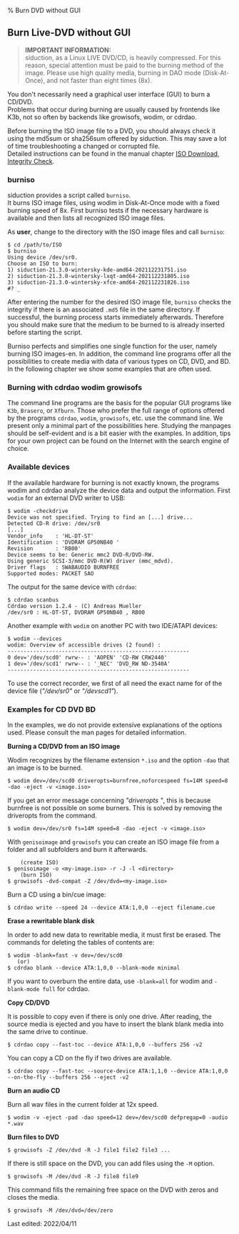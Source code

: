 % Burn DVD without GUI

## Burn Live-DVD without GUI

> **IMPORTANT INFORMATION:**  
> siduction, as a Linux LIVE DVD/CD, is heavily compressed. For this reason, special attention must be paid to the burning method of the image. Please use high quality media, burning in DAO mode (Disk-At-Once), and not faster than eight times (8x).

You don't necessarily need a graphical user interface (GUI) to burn a CD/DVD.  
Problems that occur during burning are usually caused by frontends like K3b, not so often by backends like growisofs, wodim, or cdrdao.

Before burning the ISO image file to a DVD, you should always check it using the md5sum or sha256sum offered by siduction. This may save a lot of time troubleshooting a changed or corrupted file.  
Detailed instructions can be found in the manual chapter [ISO Download, Integrity Check](0206-iso-dl_en.md#integrity-check).

### burniso

siduction provides a script called `burniso`.  
It burns ISO image files, using wodim in Disk-At-Once mode with a fixed burning speed of 8x. First burniso tests if the necessary hardware is available and then lists all recognized ISO image files. 

As **user**, change to the directory with the ISO image files and call `burniso`:

~~~
$ cd /path/to/ISO
$ burniso
Using device /dev/sr0.
Choose an ISO to burn: 
1) siduction-21.3.0-wintersky-kde-amd64-202112231751.iso
2) siduction-21.3.0-wintersky-lxqt-amd64-202112231805.iso
3) siduction-21.3.0-wintersky-xfce-amd64-202112231826.iso
#? _
~~~

After entering the number for the desired ISO image file, `burniso` checks the integrity if there is an associated `.md5` file in the same directory. If successful, the burning process starts immediately afterwards. Therefore you should make sure that the medium to be burned to is already inserted before starting the script.

Burniso perfects and simplifies one single function for the user, namely burning ISO images-en. In addition, the command line programs offer all the possibilities to create media with data of various types on CD, DVD, and BD. In the following chapter we show some examples that are often used.

### Burning with cdrdao wodim growisofs

The command line programs are the basis for the popular GUI programs like `K3b`, `Brasero`, or `Xfburn`. Those who prefer the full range of options offered by the programs `cdrdao`, `wodim`, `growisofs`, etc. use the command line. We present only a minimal part of the possibilities here. Studying the manpages should be self-evident and is a bit easier with the examples. In addition, tips for your own project can be found on the Internet with the search engine of choice.

### Available devices

If the available hardware for burning is not exactly known, the programs wodim and cdrdao analyze the device data and output the information. First `wodim` for an external DVD writer to USB:

~~~
$ wodim -checkdrive
Device was not specified. Trying to find an [...] drive...
Detected CD-R drive: /dev/sr0
[...]
Vendor_info    : 'HL-DT-ST'
Identification : 'DVDRAM GP50NB40 '
Revision       : 'RB00'
Device seems to be: Generic mmc2 DVD-R/DVD-RW.
Using generic SCSI-3/mmc DVD-R(W) driver (mmc_mdvd).
Driver flags   : SWABAUDIO BURNFREE 
Supported modes: PACKET SAO
~~~

The output for the same device with `cdrdao`:

~~~
$ cdrdao scanbus
Cdrdao version 1.2.4 - (C) Andreas Mueller
/dev/sr0 : HL-DT-ST, DVDRAM GP50NB40 , RB00
~~~

Another example with `wodim` on another PC with two IDE/ATAPI devices:

~~~
$ wodim --devices
wodim: Overview of accessible drives (2 found) :
---------------------------------------------------------
0 dev='/dev/scd0' rwrw-- : 'AOPEN' 'CD-RW CRW2440'
1 dev='/dev/scd1' rwrw-- : '_NEC' 'DVD_RW ND-3540A'
---------------------------------------------------------
~~~

To use the correct recorder, we first of all need the exact name for of the device file (*"/dev/sr0"* or *"/devscd1"*).

### Examples for CD DVD BD

In the examples, we do not provide extensive explanations of the options used. Please consult the man pages for detailed information.

**Burning a CD/DVD from an ISO image**

Wodim recognizes by the filename extension `*.iso` and the option `-dao` that an image is to be burned.

~~~
$ wodim dev=/dev/scd0 driveropts=burnfree,noforcespeed fs=14M speed=8 -dao -eject -v <image.iso>
~~~

If you get an error message concerning *"driveropts "*, this is because burnfree is not possible on some burners. This is solved by removing the driveropts from the command.

~~~
$ wodim dev=/dev/sr0 fs=14M speed=8 -dao -eject -v <image.iso>
~~~

With `genisoimage` and `growisofs` you can create an ISO image file from a folder and all subfolders and burn it afterwards.

~~~
    (create ISO)
$ genisoimage -o <my-image.iso> -r -J -l <directory>
    (burn ISO)
$ growisofs -dvd-compat -Z /dev/dvd=<my-image.iso>
~~~

Burn a CD using a bin/cue image:

~~~
$ cdrdao write --speed 24 --device ATA:1,0,0 --eject filename.cue
~~~

**Erase a rewritable blank disk**

In order to add new data to rewritable media, it must first be erased. The commands for deleting the tables of contents are:

~~~
$ wodim -blank=fast -v dev=/dev/scd0
   (or)
$ cdrdao blank --device ATA:1,0,0 --blank-mode minimal
~~~

If you want to overburn the entire data, use `-blank=all` for wodim and `-blank-mode full` for cdrdao.


**Copy CD/DVD**

It is possible to copy even if there is only one drive. After reading, the source media is ejected and you have to insert the blank blank media into the same drive to continue.

~~~
$ cdrdao copy --fast-toc --device ATA:1,0,0 --buffers 256 -v2
~~~

You can copy a CD on the fly if two drives are available.

~~~
$ cdrdao copy --fast-toc --source-device ATA:1,1,0 --device ATA:1,0,0 --on-the-fly --buffers 256 --eject -v2
~~~

**Burn an audio CD**

Burn all wav files in the current folder at 12x speed.

~~~
$ wodim -v -eject -pad -dao speed=12 dev=/dev/scd0 defpregap=0 -audio *.wav
~~~

**Burn files to DVD**

~~~
$ growisofs -Z /dev/dvd -R -J file1 file2 file3 ...
~~~

If there is still space on the DVD, you can add files using the `-M` option.

~~~
$ growisofs -M /dev/dvd -R -J file8 file9
~~~

This command fills the remaining free space on the DVD with zeros and closes the media.

~~~
$ growisofs -M /dev/dvd=/dev/zero
~~~

<div id="rev">Last edited: 2022/04/11</div>

